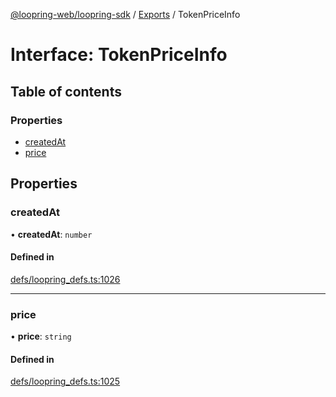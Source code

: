 [@loopring-web/loopring-sdk](../README.md) / [Exports](../modules.md) / TokenPriceInfo

# Interface: TokenPriceInfo

## Table of contents

### Properties

- [createdAt](TokenPriceInfo.md#createdat)
- [price](TokenPriceInfo.md#price)

## Properties

### createdAt

• **createdAt**: `number`

#### Defined in

[defs/loopring_defs.ts:1026](https://github.com/Loopring/loopring_sdk/blob/904c903/src/defs/loopring_defs.ts#L1026)

___

### price

• **price**: `string`

#### Defined in

[defs/loopring_defs.ts:1025](https://github.com/Loopring/loopring_sdk/blob/904c903/src/defs/loopring_defs.ts#L1025)
